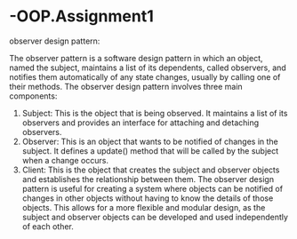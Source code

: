 # -OOP.Assignment1

observer design pattern:

The observer pattern is a software design pattern in which an object, named the subject, maintains a list of its dependents,
called observers, and notifies them automatically of any state changes, usually by calling one of their methods.
The observer design pattern involves three main components:
1. Subject: This is the object that is being observed. It maintains a list of its observers and provides an
interface for attaching and detaching observers.
2. Observer: This is an object that wants to be notified of changes in the subject. It defines a update() method
that will be called by the subject when a change occurs.
3. Client: This is the object that creates the subject and observer objects and establishes the relationship between them.
The observer design pattern is useful for creating a system where objects can be notified of changes in other objects
without having to know the details of those objects. This allows for a more flexible and modular design,
as the subject and observer objects can be developed and used independently of each other.

